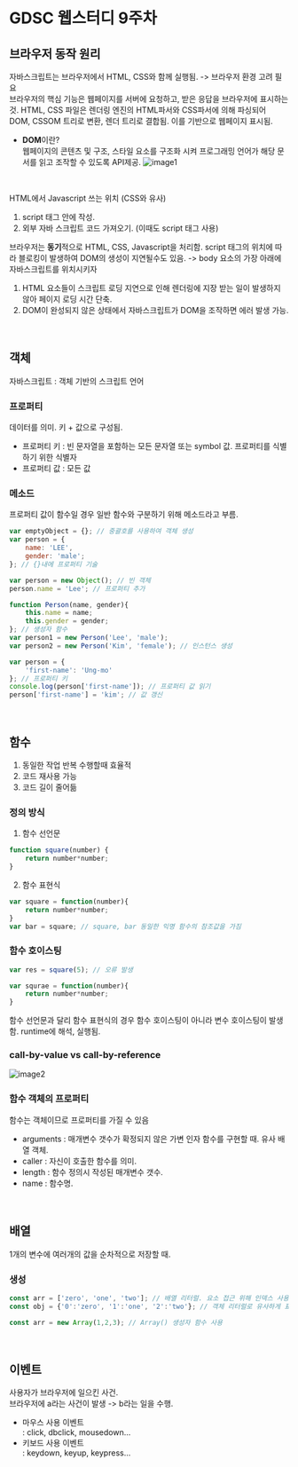 # GDSC 웹스터디 9주차
## 브라우저 동작 원리
자바스크립트는 브라우저에서 HTML, CSS와 함께 실행됨. -> 브라우저 환경 고려 필요   
브라우저의 핵심 기능은 웹페이지를 서버에 요청하고, 받은 응답을 브라우저에 표시하는 것. HTML, CSS 파일은 렌더링 엔진의 HTML파서와 CSS파서에 의해 파싱되어 DOM, CSSOM 트리로 변환, 렌더 트리로 결합됨. 이를 기반으로 웹페이지 표시됨.
</br>  
* **DOM**이란?   
웹페이지의 콘텐츠 및 구조, 스타일 요소를 구조화 시켜 프로그래밍 언어가 해당 문서를 읽고 조작할 수 있도록 API제공.
![image1](https://t1.daumcdn.net/cfile/tistory/993F223B5A73F9C406)
</br>

HTML에서 Javascript 쓰는 위치 (CSS와 유사)   
1. script 태그 안에 작성.
2. 외부 자바 스크립트 코드 가져오기. (이때도 script 태그 사용)   


브라우저는 **동기**적으로 HTML, CSS, Javascript을 처리함. script 태그의 위치에 따라 블로킹이 발생하여 DOM의 생성이 지연될수도 있음. -> body 요소의 가장 아래에 자바스크립트를 위치시키자
1. HTML 요소들이 스크립트 로딩 지연으로 인해 렌더링에 지장 받는 일이 발생하지 않아 페이지 로딩 시간 단축.
2. DOM이 완성되지 않은 상태에서 자바스크립트가 DOM을 조작하면 에러 발생 가능.
</br>

## 객체
자바스크립트 : 객체 기반의 스크립트 언어   
### 프로퍼티
데이터를 의미. 키 + 값으로 구성됨.
* 프로퍼티 키 : 빈 문자열을 포함하는 모든 문자열 또는 symbol 값. 프로퍼티를 식별하기 위한 식별자
* 프로퍼티 값 : 모든 값
### 메소드
프로퍼티 값이 함수일 경우 일반 함수와 구분하기 위해 메소드라고 부름.
```javascript
var emptyObject = {}; // 중괄호를 사용하여 객체 생성
var person = {
    name: 'LEE',
    gender: 'male';
}; // {}내에 프로퍼티 기술

var person = new Object(); // 빈 객체
person.name = 'Lee'; // 프로퍼티 추가

function Person(name, gender){
    this.name = name;
    this.gender = gender;
}; // 생성자 함수
var person1 = new Person('Lee', 'male');
var person2 = new Person('Kim', 'female'); // 인스턴스 생성

var person = {
    'first-name': 'Ung-mo'
}; // 프로퍼티 키
console.log(person['first-name']); // 프로퍼티 값 읽기
person['first-name'] = 'kim'; // 값 갱신
```
</br>

## 함수
1. 동일한 작업 반복 수행할때 효율적
2. 코드 재사용 가능
3. 코드 길이 줄어듦

### 정의 방식
1. 함수 선언문
```javascript
function square(number) {
    return number*number;
}
```
2. 함수 표현식
```javascript
var square = function(number){
    return number*number;
}
var bar = square; // square, bar 동일한 익명 함수의 참조값을 가짐
```

### 함수 호이스팅
```javascript
var res = square(5); // 오류 발생

var squrae = function(number){
    return number*number;
} 
```
함수 선언문과 달리 함수 표현식의 경우 함수 호이스팅이 아니라 변수 호이스팅이 발생함. runtime에 해석, 실행됨.   
### call-by-value vs call-by-reference
![image2](https://poiemaweb.com/img/call-by-val&ref.png)

### 함수 객체의 프로퍼티
함수는 객체이므로 프로퍼티를 가질 수 있음
* arguments : 매개변수 갯수가 확정되지 않은 가변 인자 함수를 구현할 때. 유사 배열 객체.
* caller : 자신이 호출한 함수를 의미.
* length : 함수 정의시 작성된 매개변수 갯수.
* name : 함수명.
</br>

## 배열
1개의 변수에 여러개의 값을 순차적으로 저장할 때.
### 생성
```javascript
const arr = ['zero', 'one', 'two']; // 배열 리터럴. 요소 접근 위해 인덱스 사용.
const obj = {'0':'zero', '1':'one', '2':'two'}; // 객체 리터럴로 유사하게 표현. 프로퍼티 명을 키로 사용.

const arr = new Array(1,2,3); // Array() 생성자 함수 사용
```
</br>

## 이벤트
사용자가 브라우저에 일으킨 사건.   
브라우저에 a라는 사건이 발생 -> b라는 일을 수행.
* 마우스 사용 이벤트   
    : click, dbclick, mousedown...
* 키보드 사용 이벤트   
    : keydown, keyup, keypress...